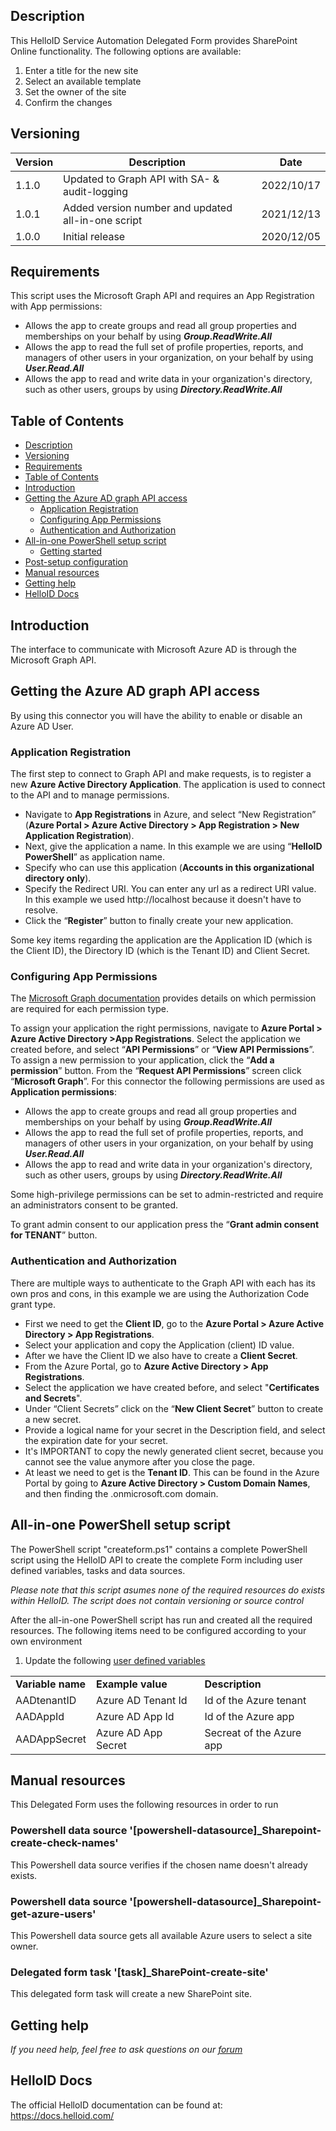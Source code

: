 <!-- Description -->
## Description
This HelloID Service Automation Delegated Form provides SharePoint Online functionality. The following options are available:
 1. Enter a title for the new site
 2. Select an available template
 3. Set the owner of the site
 4. Confirm the changes

## Versioning
| Version | Description | Date |
| - | - | - |
| 1.1.0   | Updated to Graph API with SA- & audit-logging | 2022/10/17  |
| 1.0.1   | Added version number and updated all-in-one script | 2021/12/13  |
| 1.0.0   | Initial release | 2020/12/05  |

<!-- Requirements -->
## Requirements
This script uses the Microsoft Graph API and requires an App Registration with App permissions:
*	Allows the app to create groups and read all group properties and memberships on your behalf by using <b><i>Group.ReadWrite.All</i></b>
*	Allows the app to read the full set of profile properties, reports, and managers of other users in your organization, on your behalf by using <b><i>User.Read.All</i></b>
*	Allows the app to read and write data in your organization's directory, such as other users, groups by using <b><i>Directory.ReadWrite.All</i></b>

<!-- TABLE OF CONTENTS -->
## Table of Contents
- [Description](#description)
- [Versioning](#versioning)
- [Requirements](#requirements)
- [Table of Contents](#table-of-contents)
- [Introduction](#introduction)
- [Getting the Azure AD graph API access](#getting-the-azure-ad-graph-api-access)
  - [Application Registration](#application-registration)
  - [Configuring App Permissions](#configuring-app-permissions)
  - [Authentication and Authorization](#authentication-and-authorization)
- [All-in-one PowerShell setup script](#all-in-one-powershell-setup-script)
  - [Getting started](#getting-started)
- [Post-setup configuration](#post-setup-configuration)
- [Manual resources](#manual-resources)
- [Getting help](#getting-help)
- [HelloID Docs](#helloid-docs)

## Introduction
The interface to communicate with Microsoft Azure AD is through the Microsoft Graph API.

<!-- GETTING STARTED -->
## Getting the Azure AD graph API access

By using this connector you will have the ability to enable or disable an Azure AD User.

### Application Registration
The first step to connect to Graph API and make requests, is to register a new <b>Azure Active Directory Application</b>. The application is used to connect to the API and to manage permissions.

* Navigate to <b>App Registrations</b> in Azure, and select “New Registration” (<b>Azure Portal > Azure Active Directory > App Registration > New Application Registration</b>).
* Next, give the application a name. In this example we are using “<b>HelloID PowerShell</b>” as application name.
* Specify who can use this application (<b>Accounts in this organizational directory only</b>).
* Specify the Redirect URI. You can enter any url as a redirect URI value. In this example we used http://localhost because it doesn't have to resolve.
* Click the “<b>Register</b>” button to finally create your new application.

Some key items regarding the application are the Application ID (which is the Client ID), the Directory ID (which is the Tenant ID) and Client Secret.

### Configuring App Permissions
The [Microsoft Graph documentation](https://docs.microsoft.com/en-us/graph) provides details on which permission are required for each permission type.

To assign your application the right permissions, navigate to <b>Azure Portal > Azure Active Directory >App Registrations</b>.
Select the application we created before, and select “<b>API Permissions</b>” or “<b>View API Permissions</b>”.
To assign a new permission to your application, click the “<b>Add a permission</b>” button.
From the “<b>Request API Permissions</b>” screen click “<b>Microsoft Graph</b>”.
For this connector the following permissions are used as <b>Application permissions</b>:
*	Allows the app to create groups and read all group properties and memberships on your behalf by using <b><i>Group.ReadWrite.All</i></b>
*	Allows the app to read the full set of profile properties, reports, and managers of other users in your organization, on your behalf by using <b><i>User.Read.All</i></b>
*	Allows the app to read and write data in your organization's directory, such as other users, groups by using <b><i>Directory.ReadWrite.All</i></b>


Some high-privilege permissions can be set to admin-restricted and require an administrators consent to be granted.

To grant admin consent to our application press the “<b>Grant admin consent for TENANT</b>” button.

### Authentication and Authorization
There are multiple ways to authenticate to the Graph API with each has its own pros and cons, in this example we are using the Authorization Code grant type.

*	First we need to get the <b>Client ID</b>, go to the <b>Azure Portal > Azure Active Directory > App Registrations</b>.
*	Select your application and copy the Application (client) ID value.
*	After we have the Client ID we also have to create a <b>Client Secret</b>.
*	From the Azure Portal, go to <b>Azure Active Directory > App Registrations</b>.
*	Select the application we have created before, and select "<b>Certificates and Secrets</b>". 
*	Under “Client Secrets” click on the “<b>New Client Secret</b>” button to create a new secret.
*	Provide a logical name for your secret in the Description field, and select the expiration date for your secret.
*	It's IMPORTANT to copy the newly generated client secret, because you cannot see the value anymore after you close the page.
*	At least we need to get is the <b>Tenant ID</b>. This can be found in the Azure Portal by going to <b>Azure Active Directory > Custom Domain Names</b>, and then finding the .onmicrosoft.com domain.


## All-in-one PowerShell setup script
The PowerShell script "createform.ps1" contains a complete PowerShell script using the HelloID API to create the complete Form including user defined variables, tasks and data sources.

 _Please note that this script asumes none of the required resources do exists within HelloID. The script does not contain versioning or source control_
 
After the all-in-one PowerShell script has run and created all the required resources. The following items need to be configured according to your own environment
 1. Update the following [user defined variables](https://docs.helloid.com/hc/en-us/articles/360014169933-How-to-Create-and-Manage-User-Defined-Variables)
<table>
  <tr><td><strong>Variable name</strong></td><td><strong>Example value</strong></td><td><strong>Description</strong></td></tr>
  <tr><td>AADtenantID</td><td>Azure AD Tenant Id</td><td>Id of the Azure tenant</td></tr>
  <tr><td>AADAppId</td><td>Azure AD App Id</td><td>Id of the Azure app</td></tr>
  <tr><td>AADAppSecret</td><td>Azure AD App Secret</td><td>Secreat of the Azure app</td></tr>
</table>

## Manual resources
This Delegated Form uses the following resources in order to run

### Powershell data source '[powershell-datasource]_Sharepoint-create-check-names'
This Powershell data source verifies if the chosen name doesn't already exists.

### Powershell data source '[powershell-datasource]_Sharepoint-get-azure-users'
This Powershell data source gets all available Azure users to select a site owner.

### Delegated form task '[task]_SharePoint-create-site'
This delegated form task will create a new SharePoint site.

## Getting help
_If you need help, feel free to ask questions on our [forum](https://forum.helloid.com/forum/helloid-connectors/service-automation/178-helloid-sa-sharepoint-online-create-site)_

## HelloID Docs
The official HelloID documentation can be found at: https://docs.helloid.com/